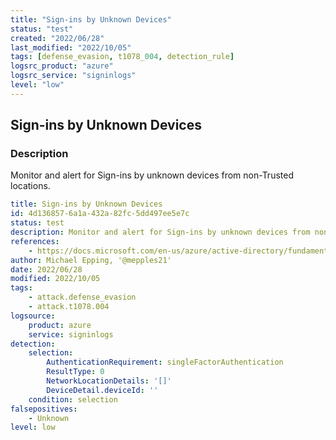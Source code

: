 ```yaml
---
title: "Sign-ins by Unknown Devices"
status: "test"
created: "2022/06/28"
last_modified: "2022/10/05"
tags: [defense_evasion, t1078_004, detection_rule]
logsrc_product: "azure"
logsrc_service: "signinlogs"
level: "low"
---
```


## Sign-ins by Unknown Devices

### Description

Monitor and alert for Sign-ins by unknown devices from non-Trusted locations.

```yml
title: Sign-ins by Unknown Devices
id: 4d136857-6a1a-432a-82fc-5dd497ee5e7c
status: test
description: Monitor and alert for Sign-ins by unknown devices from non-Trusted locations.
references:
    - https://docs.microsoft.com/en-us/azure/active-directory/fundamentals/security-operations-devices#non-compliant-device-sign-in
author: Michael Epping, '@mepples21'
date: 2022/06/28
modified: 2022/10/05
tags:
    - attack.defense_evasion
    - attack.t1078.004
logsource:
    product: azure
    service: signinlogs
detection:
    selection:
        AuthenticationRequirement: singleFactorAuthentication
        ResultType: 0
        NetworkLocationDetails: '[]'
        DeviceDetail.deviceId: ''
    condition: selection
falsepositives:
    - Unknown
level: low

```
